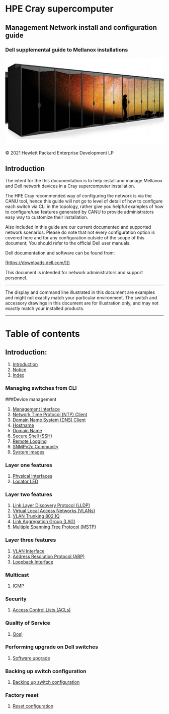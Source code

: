 # HPE Cray supercomputer

## Management Network install and configuration guide

### Dell supplemental guide to Mellanox installations

![](../../../../img/network/management_network/intro.png)

© 2021 Hewlett Packard Enterprise Development LP

## Introduction

The intent for the this documentation is to help install and manage Mellanox and Dell network devices in a Cray supercomputer installation.

The HPE Cray recommended way of configuring the network is via the CANU tool, hence this guide will not go to level of detail of how to configure each switch via CLI in the topology, rather give you helpful examples of how to configure/use features generated by CANU to provide administrators easy way to customize their installation.

Also included in this guide are our current documented and supported network scenarios.
Please do note that not every configuration option is covered here and for any configuration outside of the scope of this document; You should refer to the official Dell user manuals.

Dell documentation and software can be found from:

[https://downloads.dell.com/]()

This document is intended for network administrators and support personnel.

__________________________________
The display and command line illustrated in this document are examples and might not exactly match your particular environment. The switch and accessory drawings in this document are for illustration only, and may not exactly match your installed products.
__________________________________

# Table of contents

## Introduction:

   1. [Introduction](../index.md)
   1. [Notice](../index.md)
   1. [Index](../index.md)

### Managing switches from CLI

###Device management
  1. [Management Interface](./management_interface.md)
  1. [Network Time Protocol (NTP) Client](./ntp.md)
  1. [Domain Name System (DNS) Client](./dns-client.md)
  1. [Hostname](./hostname.md)
  1. [Domain Name](./domain_name.md)
  1. [Secure Shell (SSH)](./ssh.md)
  1. [Remote Logging](./remote_logging.md)
  1. [SNMPv2c Community](./snmp-community.md)
  1. [System images](./system_images.md)

### Layer one features
  1. [Physical Interfaces](./physical_interfaces.md)
  1. [Locator LED](./locator_led.md)

### Layer two features
  1. [Link Layer Discovery Protocol (LLDP)](./lldp.md)
  1. [Virtual Local Access Networks (VLANs)](./vlan.md)
  1. [VLAN Trunking 802.1Q](./vlan_trunking_8021q.md)
  1. [Link Aggregation Group (LAG)](./lag.md)
  1. [Multiple Spanning Tree Protocol (MSTP)](./mstp.md)

### Layer three features
  1. [VLAN Interface](./vlan_interface.md)
  1. [Address Resolution Protocol (ARP)](./arp.md)
  1. [Loopback Interface](./loopback.md)

### Multicast
  1. [IGMP](./igmp.md)

### Security
  1. [Access Control Lists (ACLs)](./acl.md)

### Quality of Service
  1. [Qos)](./qos.md)

### Performing upgrade on Dell switches
  1. [Software upgrade](./upgrade.md)

### Backing up switch configuration
  1. [Backing up switch configuration](./backup.md)

### Factory reset
  1. [Reset configuration](./reset.md)
 



